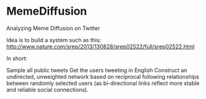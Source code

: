 # MemeDiffusion
Analyzing Meme Diffusion on Twitter

Idea is to build a system such as this: 
http://www.nature.com/srep/2013/130828/srep02522/full/srep02522.html

In short: 

Sample all public tweets
Get the users tweeting in English
Construct an undirected, unweighted network based on reciprocal following relationships between 
randomly selected users (as bi-directional links reflect more stable and reliable social connections). 

